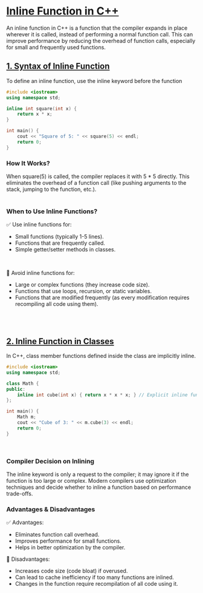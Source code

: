 # [Inline Function in C++](#inline-function-in-c)
An inline function in C++ is a function that the compiler expands in place wherever it is called, instead of performing a normal function call. This can improve performance by reducing the overhead of function calls, especially for small and frequently used functions.


## [1. Syntax of Inline Function](#1-syntax-of-inline-function)
To define an inline function, use the inline keyword before the function 
```cpp
#include <iostream>
using namespace std;

inline int square(int x) {
    return x * x;
}

int main() {
    cout << "Square of 5: " << square(5) << endl;
    return 0;
}
```


### How It Works?
When square(5) is called, the compiler replaces it with 5 * 5 directly.
This eliminates the overhead of a function call (like pushing arguments to the stack, jumping to the function, etc.).
<br>
<br>


### When to Use Inline Functions?
✅ Use inline functions for:
 - Small functions (typically 1-5 lines).
 - Functions that are frequently called.
 - Simple getter/setter methods in classes.
<br>

🚫 Avoid inline functions for:
 - Large or complex functions (they increase code size).
 - Functions that use loops, recursion, or static variables.
 - Functions that are modified frequently (as every modification requires recompiling all code using them).
<br>
<br>


## [2. Inline Function in Classes](#2-inline-function-in-classes)
In C++, class member functions defined inside the class are implicitly inline.
```cpp
#include <iostream>
using namespace std;

class Math {
public:
    inline int cube(int x) { return x * x * x; } // Explicit inline function
};

int main() {
    Math m;
    cout << "Cube of 3: " << m.cube(3) << endl;
    return 0;
}
```
<br>

### Compiler Decision on Inlining
The inline keyword is only a request to the compiler; it may ignore it if the function is too large or complex. Modern compilers use optimization techniques and decide whether to inline a function based on performance trade-offs.
<br>


### Advantages & Disadvantages
✅ Advantages:
 - Eliminates function call overhead.
 - Improves performance for small functions.
 - Helps in better optimization by the compiler.

🚫 Disadvantages:
 - Increases code size (code bloat) if overused.
 - Can lead to cache inefficiency if too many functions are inlined.
 - Changes in the function require recompilation of all code using it.
<br>
<br>



